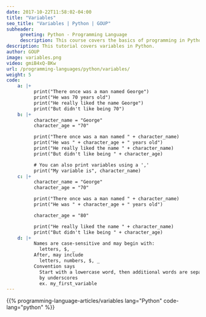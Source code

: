 ```yaml
---
date: 2017-10-22T11:58:02-04:00
title: "Variables"
seo_title: "Variables | Python | GOUP"
subheader:
     greeting: Python - Programming Language
     description: This course covers the basics of programming in Python. Work your way through the videos/articles and I'll teach you everything you need to know to start your programming journey!
description: This tutorial covers variables in Python.
author: GOUP
image: variables.png
video: gmiB4xQ-BKw
url: /programming-languages/python/variables/
weight: 5
code:
    a: |+
          print("There once was a man named George")
          print("He was 70 years old")
          print("He really liked the name George")
          print("But didn't like being 70")
    b: |+
          character_name = "George"
          character_age = "70"

          print("There once was a man named " + character_name)
          print("He was " + character_age + " years old")
          print("He really liked the name " + character_name)
          print("But didn't like being " + character_age)

          # You can also print variables using a ','
          print("My variable is", character_name)
    c: |+
          character_name = "George"
          character_age = "70"

          print("There once was a man named " + character_name)
          print("He was " + character_age + " years old")

          character_age = "80"

          print("He really liked the name " + character_name)
          print("But didn't like being " + character_age)
    d: |+
          Names are case-sensitive and may begin with:
            letters, $, _
          After, may include
            letters, numbers, $, _
          Convention says
            Start with a lowercase word, then additional words are separated
            by underscores
            ex. my_first_variable
---
```


{{% programming-language-articles/variables lang="Python" code-lang="python" %}}
